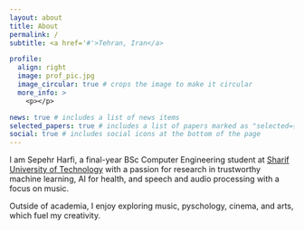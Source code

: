 ```yaml
---
layout: about
title: About
permalink: /
subtitle: <a href='#'>Tehran, Iran</a>

profile:
  align: right
  image: prof_pic.jpg
  image_circular: true # crops the image to make it circular
  more_info: >
    <p></p>

news: true # includes a list of news items
selected_papers: true # includes a list of papers marked as "selected={true}"
social: true # includes social icons at the bottom of the page
---
```


I am Sepehr Harfi, a final-year BSc Computer Engineering student at [Sharif University of Technology](http://sharif.edu) with a passion for research in trustworthy machine learning, AI for health, and speech and audio processing with a focus on music. 

Outside of academia, I enjoy exploring music, pyschology, cinema, and arts, which fuel my creativity.


